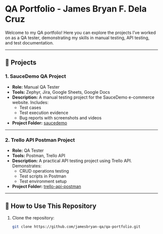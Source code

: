 # QA Portfolio - James Bryan F. Dela Cruz

Welcome to my QA portfolio! Here you can explore the projects I’ve worked on as a QA tester, demonstrating my skills in manual testing, API testing, and test documentation.

---

## 🔹 Projects

### 1. SauceDemo QA Project
- **Role:** Manual QA Tester  
- **Tools:** Zephyr, Jira, Google Sheets, Google Docs  
- **Description:** A manual testing project for the SauceDemo e-commerce website. Includes:
  - Test cases
  - Test execution evidence
  - Bug reports with screenshots and videos
- **Project Folder:** [saucedemo](./saucedemo)

---

### 2. Trello API Postman Project
- **Role:** QA Tester  
- **Tools:** Postman, Trello API  
- **Description:** A practical API testing project using Trello API. Demonstrates:
  - CRUD operations testing
  - Test scripts in Postman
  - Test environment setup
- **Project Folder:** [trello-api-postman](./trello-api-postman)

---

## 📌 How to Use This Repository
1. Clone the repository:  
   ```bash
   git clone https://github.com/jamesbryan-qa/qa-portfolio.git

